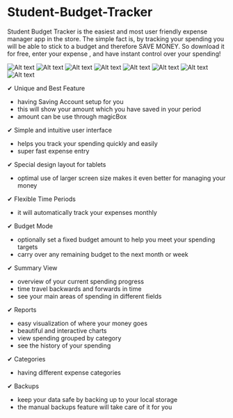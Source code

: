 ﻿# Student-Budget-Tracker
Student Budget Tracker is the easiest and most user friendly expense manager app in the store. The simple fact is, by tracking your spending you will be able to stick to a budget and therefore SAVE MONEY. So download it for free, enter your expense , and have instant control over your spending!


![Alt text](https://github.com/akash14204/Student-Budget-Tracker/blob/master/SCREENSHOT/Screenshot_2017-01-21-23-03-17-767_com.magic.akash.magicbox.jpg?raw=true)
![Alt text](https://github.com/akash14204/Student-Budget-Tracker/blob/master/SCREENSHOT/Screenshot_20170216-030223.png?raw=true)
![Alt text](https://github.com/akash14204/Student-Budget-Tracker/blob/master/SCREENSHOT/Screenshot_2017-02-09-23-22-26-641_com.magic.akash.magicbox%20(1).png?raw=true)
![Alt text](https://github.com/akash14204/Student-Budget-Tracker/blob/master/SCREENSHOT/Screenshot_2017-02-09-23-24-40-241_com.magic.akash.magicbox.png?raw=true)
![Alt text](https://github.com/akash14204/Student-Budget-Tracker/blob/master/SCREENSHOT/Screenshot_20170319_230406.jpg?raw=true)
![Alt text](https://github.com/akash14204/Student-Budget-Tracker/blob/master/SCREENSHOT/Screenshot_20170319_225529.jpg?raw=true)
![Alt text](https://github.com/akash14204/Student-Budget-Tracker/blob/master/SCREENSHOT/Screenshot_2017-07-09-23-30-31-937_com.magic.akash.magicbox.png?raw=true)
![Alt text](https://github.com/akash14204/Student-Budget-Tracker/blob/master/SCREENSHOT/Screenshot_20170319_225423.jpg?raw=true)

✔ Unique and Best Feature
- having Saving Account setup for you
- this will show your amount which you have saved in your period 
- amount can be use through magicBox

✔ Simple and intuitive user interface 
- helps you track your spending quickly and easily 
- super fast expense entry

✔ Special design layout for tablets
- optimal use of larger screen size makes it even better for managing your money

✔ Flexible Time Periods 
- it will automatically track your expenses monthly

✔ Budget Mode 
- optionally set a fixed budget amount to help you meet your spending targets 
- carry over any remaining budget to the next month or week 

✔ Summary View 
- overview of your current spending progress 
- time travel backwards and forwards in time 
- see your main areas of spending in different fields

✔ Reports 
- easy visualization of where your money goes 
- beautiful and interactive charts 
- view spending grouped by category 
- see the history of your spending

✔ Categories 
- having different expense categories 

✔ Backups
- keep your data safe by backing up to your local storage
- the manual backups feature will take care of it for you





